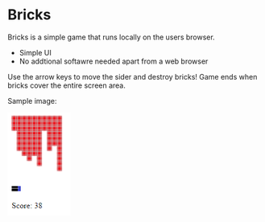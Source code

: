 # Bricks

Bricks is a simple game that runs locally on the users browser.

  - Simple UI
  - No addtional softawre needed apart from a web browser

Use the arrow keys to move the sider and destroy bricks! 
Game ends when bricks cover the entire screen area.

Sample image:

![sample image](https://github.com/vishals8/Bricks/blob/master/sample_images/Bricks.PNG)

